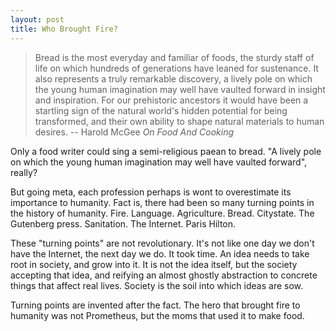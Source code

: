 ```yaml
---
layout: post
title: Who Brought Fire?
---
```


> Bread is the most everyday and familiar of foods, the sturdy staff of life on which hundreds of generations have leaned for sustenance. It also represents a truly remarkable discovery, a lively pole on which the young human imagination may well have vaulted forward in insight and inspiration. For our prehistoric ancestors it would have been a startling sign of the natural world's hidden potential for being transformed, and their own ability to shape natural materials to human desires. --  Harold McGee _On Food And Cooking_

Only a food writer could sing a semi-religious paean to bread. "A
lively pole on which the young human imagination may well have vaulted
forward", really?

But going meta, each profession perhaps is wont to overestimate its
importance to humanity. Fact is, there had been so many turning points
in the history of humanity. Fire. Language. Agriculture.
Bread. Citystate. The Gutenberg press. Sanitation. The Internet. Paris
Hilton.

These "turning points" are not revolutionary. It's not like one day we
don't have the Internet, the next day we do. It took time. An idea
needs to take root in society, and grow into it. It is not the idea
itself, but the society accepting that idea, and reifying an almost
ghostly abstraction to concrete things that affect real lives. Society
is the soil into which ideas are sow.

Turning points are invented after the fact. The hero that brought fire
to humanity was not Prometheus, but the moms that used it to make food.

